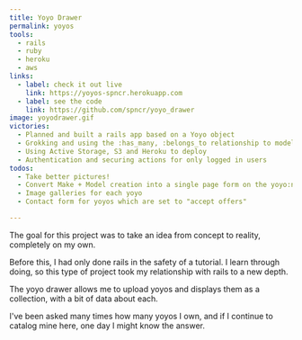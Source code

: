```yaml
---
title: Yoyo Drawer
permalink: yoyos
tools:
  - rails
  - ruby
  - heroku
  - aws
links:
  - label: check it out live
    link: https://yoyos-spncr.herokuapp.com
  - label: see the code
    link: https://github.com/spncr/yoyo_drawer
image: yoyodrawer.gif
victories:
  - Planned and built a rails app based on a Yoyo object
  - Grokking and using the :has_many, :belongs_to relationship to model the data appropriately
  - Using Active Storage, S3 and Heroku to deploy
  - Authentication and securing actions for only logged in users
todos:
  - Take better pictures!
  - Convert Make + Model creation into a single page form on the yoyo:new action
  - Image galleries for each yoyo
  - Contact form for yoyos which are set to "accept offers"

---
```


The goal for this project was to take an idea from concept to reality, completely on my own.

Before this, I had only done rails in the safety of a tutorial. I learn through doing, so this type of project took my relationship with rails to a new depth.

The yoyo drawer allows me to upload yoyos and displays them as a collection, with a bit of data about each.

I've been asked many times how many yoyos I own, and if I continue to catalog mine here, one day I might know the answer.
